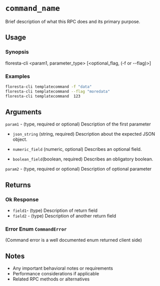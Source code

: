 # `command_name`

Brief description of what this RPC does and its primary purpose.

## Usage

### Synopsis

floresta-cli <command> <param1, parameter_type> <param2> [<optional_flag, (-f or --flag)>]

### Examples

```bash
floresta-cli templatecommand -f "data"
floresta-cli templatecommand --flag "moredata"
floresta-cli templatecommand  123
```

## Arguments

`param1` - (type, required or optional) Description of the first parameter

  * `json_string` (string, required) Description about the expected JSON object.

  * `numeric_field` (numeric, optional) Describes an optional field.

  * `boolean_field`(boolean, required) Describes an obligatory boolean.


`param2`  - (type, required or optional) Description of optional parameter 

## Returns

### Ok Response

- `field1`- (type) Description of return field
- `field2` - (type) Description of another return field

### Error Enum `CommandError`

(Command error is a well documented enum returned client side)

## Notes

- Any important behavioral notes or requirements
- Performance considerations if applicable
- Related RPC methods or alternatives
